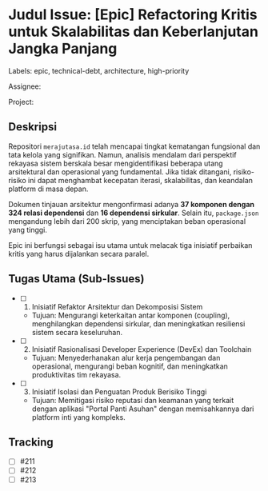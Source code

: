 # Judul Issue: [Epic] Refactoring Kritis untuk Skalabilitas dan Keberlanjutan Jangka Panjang

Labels: epic, technical-debt, architecture, high-priority

Assignee:

Project:

## Deskripsi

Repositori `merajutasa.id` telah mencapai tingkat kematangan fungsional dan tata kelola yang signifikan. Namun, analisis mendalam dari perspektif rekayasa sistem berskala besar mengidentifikasi beberapa utang arsitektural dan operasional yang fundamental. Jika tidak ditangani, risiko-risiko ini dapat menghambat kecepatan iterasi, skalabilitas, dan keandalan platform di masa depan.

Dokumen tinjauan arsitektur mengonfirmasi adanya **37 komponen dengan 324 relasi dependensi** dan **16 dependensi sirkular**. Selain itu, `package.json` mengandung lebih dari 200 skrip, yang menciptakan beban operasional yang tinggi.

Epic ini berfungsi sebagai isu utama untuk melacak tiga inisiatif perbaikan kritis yang harus dijalankan secara paralel.

## Tugas Utama (Sub-Issues)

- [ ] 1. Inisiatif Refaktor Arsitektur dan Dekomposisi Sistem
  - Tujuan: Mengurangi keterkaitan antar komponen (coupling), menghilangkan dependensi sirkular, dan meningkatkan resiliensi sistem secara keseluruhan.
- [ ] 2. Inisiatif Rasionalisasi Developer Experience (DevEx) dan Toolchain
  - Tujuan: Menyederhanakan alur kerja pengembangan dan operasional, mengurangi beban kognitif, dan meningkatkan produktivitas tim rekayasa.
- [ ] 3. Inisiatif Isolasi dan Penguatan Produk Berisiko Tinggi
  - Tujuan: Memitigasi risiko reputasi dan keamanan yang terkait dengan aplikasi "Portal Panti Asuhan" dengan memisahkannya dari platform inti yang kompleks.

## Tracking

- [ ] #211
- [ ] #212
- [ ] #213
